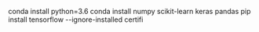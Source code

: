 conda install python=3.6
conda install numpy scikit-learn keras pandas
pip install tensorflow --ignore-installed certifi